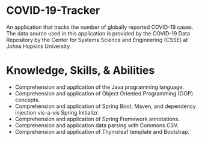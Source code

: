 # COVID-19-Tracker
An application that tracks the number of globally reported COVID-19 cases. The data source used in this application is provided by the COVID-19 Data Repository by the Center for Systems Science and Engineering (CSSE) at Johns Hopkins University.

# Knowledge, Skills, & Abilities
- Comprehension and application of the Java programming language.
- Comprehension and application of Object Oriented Programming (OOP) concepts.
- Comprehension and application of Spring Boot, Maven, and dependency injection vis-a-vis Spring Initializr.
- Comprehension and application of Spring Framework annotations.
- Comprehension and application data parsing with Commons CSV.
- Comprehension and application of Thymeleaf template and Bootstrap.
